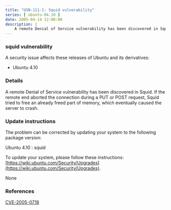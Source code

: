 ```yaml
---
title: "USN-111-1: Squid vulnerability"
series: [ ubuntu-04.10 ]
date: 2005-04-14 12:00:00
description: |
    A remote Denial of Service vulnerability has been discovered in Squid. If the remote end aborted the connection during a PUT or POST request, Squid tried to free an already freed part of memory, which eventually caused the server to crash.
--- 
```

 
### squid vulnerability

A security issue affects these releases of Ubuntu and its derivatives:

* Ubuntu 4.10

### Details

A remote Denial of Service vulnerability has been discovered in Squid. If the remote end aborted the connection during a PUT or POST request, Squid tried to free an already freed part of memory, which eventually caused the server to crash.

### Update instructions

The problem can be corrected by updating your system to the following package version:

Ubuntu 4.10
 : squid 

To update your system, please follow these instructions: [https://wiki.ubuntu.com/Security/Upgrades](https://wiki.ubuntu.com/Security/Upgrades).

None

### References

 [CVE-2005-0718](http://people.ubuntu.com/~ubuntu-security/cve/CVE-2005-0718)
 
